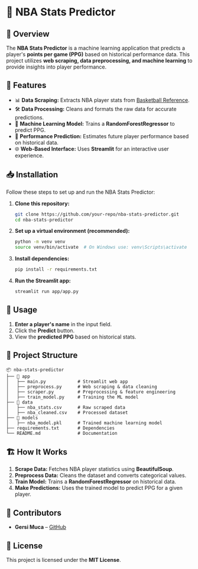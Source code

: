 # 🏀 NBA Stats Predictor

## 📌 Overview
The **NBA Stats Predictor** is a machine learning application that predicts a player's **points per game (PPG)** based on historical performance data. This project utilizes **web scraping, data preprocessing, and machine learning** to provide insights into player performance.

## 🚀 Features
- 📊 **Data Scraping:** Extracts NBA player stats from [Basketball Reference](https://www.basketball-reference.com/).
- 🛠️ **Data Processing:** Cleans and formats the raw data for accurate predictions.
- 🤖 **Machine Learning Model:** Trains a **RandomForestRegressor** to predict PPG.
- 🔮 **Performance Prediction:** Estimates future player performance based on historical data.
- 🌐 **Web-Based Interface:** Uses **Streamlit** for an interactive user experience.

## 📥 Installation
Follow these steps to set up and run the NBA Stats Predictor:

1. **Clone this repository:**
   ```sh
   git clone https://github.com/your-repo/nba-stats-predictor.git
   cd nba-stats-predictor
   ```
2. **Set up a virtual environment (recommended):**
   ```sh
   python -m venv venv
   source venv/bin/activate  # On Windows use: venv\Scripts\activate
   ```
3. **Install dependencies:**
   ```sh
   pip install -r requirements.txt
   ```
4. **Run the Streamlit app:**
   ```sh
   streamlit run app/app.py
   ```

## 🎯 Usage
1. **Enter a player's name** in the input field.
2. Click the **Predict** button.
3. View the **predicted PPG** based on historical stats.

## 📂 Project Structure
```
📦 nba-stats-predictor
├── 📂 app
│   ├── main.py            # Streamlit web app
│   ├── preprocess.py      # Web scraping & data cleaning
│   ├── scraper.py         # Preprocessing & feature engineering
│   ├── train_model.py     # Training the ML model
├── 📂 data
│   ├── nba_stats.csv      # Raw scraped data
│   ├── nba_cleaned.csv    # Processed dataset
├── 📂 models
│   ├── nba_model.pkl      # Trained machine learning model
├── requirements.txt       # Dependencies
└── README.md              # Documentation
```

## 🏗️ How It Works
1. **Scrape Data:** Fetches NBA player statistics using **BeautifulSoup**.
2. **Preprocess Data:** Cleans the dataset and converts categorical values.
3. **Train Model:** Trains a **RandomForestRegressor** on historical data.
4. **Make Predictions:** Uses the trained model to predict PPG for a given player.

## 👥 Contributors
- **Gersi Muca** – [GitHub](https://github.com/gersimuca)

## 📜 License
This project is licensed under the **MIT License**.

